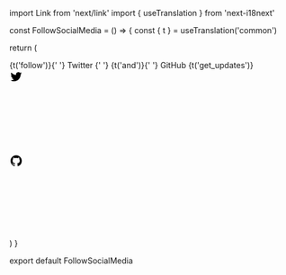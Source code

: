 import Link from 'next/link'
import { useTranslation } from 'next-i18next'

const FollowSocialMedia = () => {
const { t } = useTranslation('common')

return (
<div className="mx-auto mb-10 flex items-center justify-center space-x-4 pb-4 sm:pb-0">
<div>
{t('follow')}{' '}
<Link
          href="https://twitter.com/"
          className="group underline hover:text-blue-400"
          aria-label="LTL on Twitter"
        >
Twitter
</Link>{' '}
{t('and')}{' '}
<Link
          href="https://github.com/"
          className="group underline hover:text-gray-400"
          aria-label="LTL on GitHub"
        >
GitHub
</Link>
{t('get_updates')}
</div>
<div className="flex items-center gap-3">
<Link
          href="https://twitter.com/"
          className="group"
          aria-label="LTL on Twitter"
        >
<svg
            aria-hidden="true"
            className="h-6 w-6 fill-slate-500 group-hover:fill-slate-700"
          >
<path d="M8.29 20.251c7.547 0 11.675-6.253 11.675-11.675 0-.178 0-.355-.012-.53A8.348 8.348 0 0 0 22 5.92a8.19 8.19 0 0 1-2.357.646 4.118 4.118 0 0 0 1.804-2.27 8.224 8.224 0 0 1-2.605.996 4.107 4.107 0 0 0-6.993 3.743 11.65 11.65 0 0 1-8.457-4.287 4.106 4.106 0 0 0 1.27 5.477A4.073 4.073 0 0 1 2.8 9.713v.052a4.105 4.105 0 0 0 3.292 4.022 4.093 4.093 0 0 1-1.853.07 4.108 4.108 0 0 0 3.834 2.85A8.233 8.233 0 0 1 2 18.407a11.615 11.615 0 0 0 6.29 1.84" />
</svg>
</Link>
<Link
          href="https://github.com/"
          className="group"
          aria-label="LTL on GitHub"
        >
<svg
            aria-hidden="true"
            className="h-6 w-6 fill-slate-500 group-hover:fill-slate-700"
          >
<path d="M12 2C6.477 2 2 6.484 2 12.017c0 4.425 2.865 8.18 6.839 9.504.5.092.682-.217.682-.483 0-.237-.008-.868-.013-1.703-2.782.605-3.369-1.343-3.369-1.343-.454-1.158-1.11-1.466-1.11-1.466-.908-.62.069-.608.069-.608 1.003.07 1.531 1.032 1.531 1.032.892 1.53 2.341 1.088 2.91.832.092-.647.35-1.088.636-1.338-2.22-.253-4.555-1.113-4.555-4.951 0-1.093.39-1.988 1.029-2.688-.103-.253-.446-1.272.098-2.65 0 0 .84-.27 2.75 1.026A9.564 9.564 0 0 1 12 6.844a9.59 9.59 0 0 1 2.504.337c1.909-1.296 2.747-1.027 2.747-1.027.546 1.379.202 2.398.1 2.651.64.7 1.028 1.595 1.028 2.688 0 3.848-2.339 4.695-4.566 4.943.359.309.678.92.678 1.855 0 1.338-.012 2.419-.012 2.747 0 .268.18.58.688.482A10.02 10.02 0 0 0 22 12.017C22 6.484 17.522 2 12 2Z" />
</svg>
</Link>
</div>
</div>
)
}

export default FollowSocialMedia
